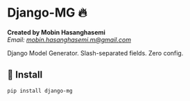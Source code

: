 # Django-MG 🔥

**Created by Mobin Hasanghasemi**  
*Email: mobin.hasanghasemi.m@gmail.com*

Django Model Generator. Slash-separated fields. Zero config.

## 🚀 Install

```bash
pip install django-mg